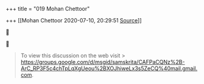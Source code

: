 +++
title = "019 Mohan Chettoor"

+++
[[Mohan Chettoor	2020-07-10, 20:29:51 [Source](https://groups.google.com/g/samskrita/c/SzjcM19cjK8)]]







> To view this discussion on the web visit > <https://groups.google.com/d/msgid/samskrita/CAFPaCQNz%2B-ArC_RP3F5c4chTpLqXgUeou%2BXOJhiweLx3s5ZeCQ%40mail.gmail.com>.  

